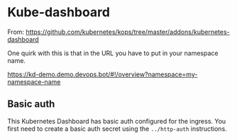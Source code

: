 Kube-dashboard
==================

From: https://github.com/kubernetes/kops/tree/master/addons/kubernetes-dashboard

One quirk with this is that in the URL you have to put in your namespace name.


https://kd-demo.demo.devops.bot/#!/overview?namespace=my-namespace-name


## Basic auth
This Kubernetes Dashboard has basic auth configured for the ingress.  You first
need to create a basic auth secret using the `../http-auth` instructions.
